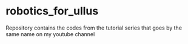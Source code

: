 # robotics_for_ullus
Repository contains the codes from the tutorial series that goes by the same name on my youtube channel
